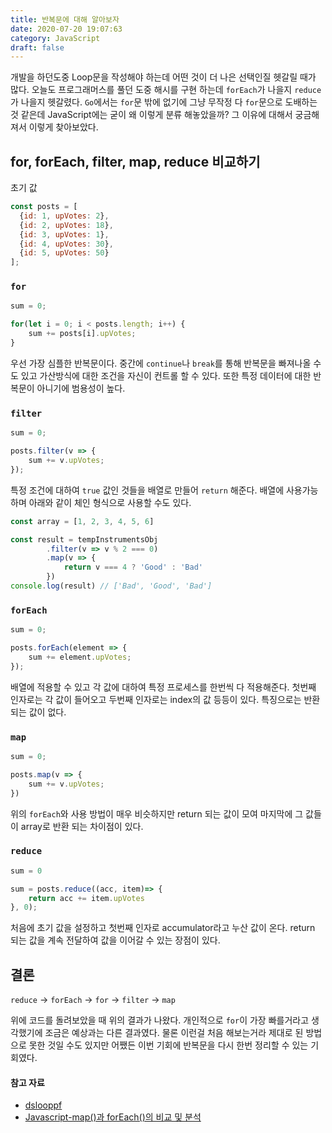 ```yaml
---
title: 반복문에 대해 알아보자
date: 2020-07-20 19:07:63
category: JavaScript
draft: false
---
```


개발을 하던도중 Loop문을 작성해야 하는데 어떤 것이 더 나은 선택인질 헷갈릴 때가 많다. 오늘도 프로그래머스를 풀던 도중 해시를 구현 하는데 `forEach`가 나을지 `reduce`가 나을지 헷갈렸다. `Go`에서는 `for`문 밖에 없기에 그냥 무작정 다 `for`문으로 도배하는 것 같은데 JavaScript에는 굳이 왜 이렇게 분류 해놓았을까? 그 이유에 대해서 궁금해져서 이렇게 찾아보았다. 

## for, forEach, filter, map, reduce 비교하기

<!-- ![쳇바퀴냥](https://drive.google.com/uc?id=15VQoQf6p22_bvUmN1Cu_Yr5UmuJRoavz) -->

초기 값

```js
const posts = [ 
  {id: 1, upVotes: 2},
  {id: 2, upVotes: 18}, 
  {id: 3, upVotes: 1}, 
  {id: 4, upVotes: 30}, 
  {id: 5, upVotes: 50} 
];
```

### `for`

```js
sum = 0;

for(let i = 0; i < posts.length; i++) {
    sum += posts[i].upVotes;
}
```

우선 가장 심플한 반복문이다. 중간에 `continue`나 `break`를 통해 반복문을 빠져나올 수도 있고 가산방식에 대한 조건을 자신이 컨트롤 할 수 있다. 또한 특정 데이터에 대한 반복문이 아니기에 범용성이 높다. 
    
### `filter`

```js
sum = 0;

posts.filter(v => {
    sum += v.upVotes;
});
```

특정 조건에 대하여 `true` 값인 것들을 배열로 만들어 `return` 해준다. 배열에 사용가능하며 아래와 같이 체인 형식으로 사용할 수도 있다.

```js
const array = [1, 2, 3, 4, 5, 6]

const result = tempInstrumentsObj
        .filter(v => v % 2 === 0)
        .map(v => {
            return v === 4 ? 'Good' : 'Bad'
        })
console.log(result) // ['Bad', 'Good', 'Bad']
```

### `forEach`

```js
sum = 0;

posts.forEach(element => {
    sum += element.upVotes;
});
```

배열에 적용할 수 있고 각 값에 대하여 특정 프로세스를 한번씩 다 적용해준다. 첫번째 인자로는 각 값이 들어오고 두번째 인자로는 index의 값 등등이 있다. 특징으로는 반환되는 값이 없다.

### `map`

```js
sum = 0;

posts.map(v => { 
    sum += v.upVotes;
})
```

위의 `forEach`와 사용 방법이 매우 비슷하지만 return 되는 값이 모여 마지막에 그 값들이 array로 반환 되는 차이점이 있다.

### `reduce`

```js
sum = 0

sum = posts.reduce((acc, item)=> {
    return acc += item.upVotes
}, 0);
```

처음에 초기 값을 설정하고 첫번째 인자로 accumulator라고 누산 값이 온다. return 되는 값을 계속 전달하여 값을 이어갈 수 있는 장점이 있다.

## 결론

<!-- ![loop test](https://drive.google.com/uc?id=1GVXTq8VDxF97x35aweSe6mEYJoMazL_s) -->

`reduce` -> `forEach` -> `for` -> `filter` -> `map`

위에 코드를 돌려보았을 때 위의 결과가 나왔다. 개인적으로 `for`이 가장 빠를거라고 생각했기에 조금은 예상과는 다른 결과였다. 물론 이런걸 처음 해보는거라 제대로 된 방법으로 못한 것일 수도 있지만 어쨌든 이번 기회에 반복문을 다시 한번 정리할 수 있는 기회였다.

#### 참고 자료

- [dslooppf](https://jsperf.com/dslooppf)
- [Javascript-map()과 forEach()의 비교 및 분석](https://pewww.tistory.com/12)

